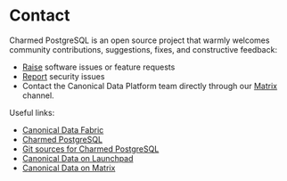 # Contact

Charmed PostgreSQL is an open source project that warmly welcomes community contributions, suggestions, fixes, and constructive feedback:

* [Raise](https://github.com/canonical/postgresql-operator/issues/new/choose) software issues or feature requests
* [Report](https://github.com/canonical/postgresql-operator/security/advisories/new) security issues 
* Contact the Canonical Data Platform team directly through our [Matrix](https://matrix.to/#/#charmhub-data-platform:ubuntu.com) channel.

Useful links:

* [Canonical Data Fabric](https://ubuntu.com/data/)
* [Charmed PostgreSQL](https://charmhub.io/postgresql)
* [Git sources for Charmed PostgreSQL](https://github.com/canonical/postgresql-operator)
* [Canonical Data on Launchpad](https://launchpad.net/~data-platform)
* [Canonical Data on Matrix](https://matrix.to/#/#charmhub-data-platform:ubuntu.com) 

